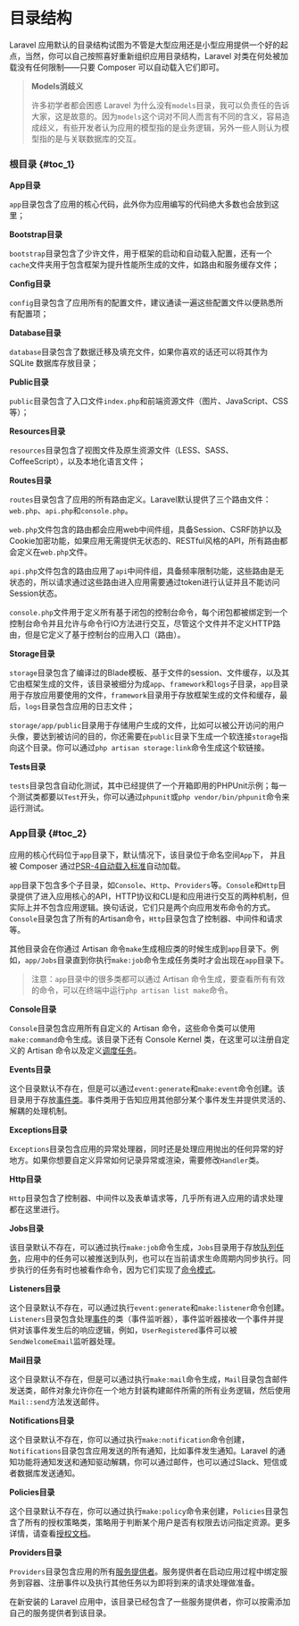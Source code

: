 # 目录结构

Laravel 应用默认的目录结构试图为不管是大型应用还是小型应用提供一个好的起点，当然，你可以自己按照喜好重新组织应用目录结构，Laravel 对类在何处被加载没有任何限制——只要 Composer 可以自动载入它们即可。

> **Models消歧义**
>
> 许多初学者都会困惑 Laravel 为什么没有`models`目录，我可以负责任的告诉大家，这是故意的。因为`models`这个词对不同人而言有不同的含义，容易造成歧义，有些开发者认为应用的模型指的是业务逻辑，另外一些人则认为模型指的是与关联数据库的交互。

### 根目录 {#toc_1}

**App目录**

`app`目录包含了应用的核心代码，此外你为应用编写的代码绝大多数也会放到这里；

**Bootstrap目录**

`bootstrap`目录包含了少许文件，用于框架的启动和自动载入配置，还有一个`cache`文件夹用于包含框架为提升性能所生成的文件，如路由和服务缓存文件；

**Config目录**

`config`目录包含了应用所有的配置文件，建议通读一遍这些配置文件以便熟悉所有配置项；

**Database目录**

`database`目录包含了数据迁移及填充文件，如果你喜欢的话还可以将其作为 SQLite 数据库存放目录；

**Public目录**

`public`目录包含了入口文件`index.php`和前端资源文件（图片、JavaScript、CSS等）；

**Resources目录**

`resources`目录包含了视图文件及原生资源文件（LESS、SASS、CoffeeScript），以及本地化语言文件；

**Routes目录**

`routes`目录包含了应用的所有路由定义。Laravel默认提供了三个路由文件：`web.php`、`api.php`和`console.php`。

`web.php`文件包含的路由都会应用web中间件组，具备Session、CSRF防护以及Cookie加密功能，如果应用无需提供无状态的、RESTful风格的API，所有路由都会定义在`web.php`文件。

`api.php`文件包含的路由应用了`api`中间件组，具备频率限制功能，这些路由是无状态的，所以请求通过这些路由进入应用需要通过token进行认证并且不能访问Session状态。

`console.php`文件用于定义所有基于闭包的控制台命令，每个闭包都被绑定到一个控制台命令并且允许与命令行IO方法进行交互，尽管这个文件并不定义HTTP路由，但是它定义了基于控制台的应用入口（路由）。

**Storage目录**

`storage`目录包含了编译过的Blade模板、基于文件的session、文件缓存，以及其它由框架生成的文件，该目录被细分为成`app`、`framework`和`logs`子目录，`app`目录用于存放应用要使用的文件，`framework`目录用于存放框架生成的文件和缓存，最后，`logs`目录包含应用的日志文件；

`storage/app/public`目录用于存储用户生成的文件，比如可以被公开访问的用户头像，要达到被访问的目的，你还需要在`public`目录下生成一个软连接`storage`指向这个目录。你可以通过`php artisan storage:link`命令生成这个软链接。

**Tests目录**

`tests`目录包含自动化测试，其中已经提供了一个开箱即用的PHPUnit示例；每一个测试类都要以`Test`开头，你可以通过`phpunit`或`php vendor/bin/phpunit`命令来运行测试。

### App目录 {#toc_2}

应用的核心代码位于`app`目录下，默认情况下，该目录位于命名空间`App`下， 并且被 Composer 通过[PSR-4自动载入标准](http://www.php-fig.org/psr/psr-4/)自动加载。

`app`目录下包含多个子目录，如`Console`、`Http`、`Providers`等。`Console`和`Http`目录提供了进入应用核心的API，HTTP协议和CLI是和应用进行交互的两种机制，但实际上并不包含应用逻辑。换句话说，它们只是两个向应用发布命令的方式。`Console`目录包含了所有的Artisan命令，`Http`目录包含了控制器、中间件和请求等。

其他目录会在你通过 Artisan 命令`make`生成相应类的时候生成到`app`目录下。例如，`app/Jobs`目录直到你执行`make:job`命令生成任务类时才会出现在`app`目录下。

> 注意：`app`目录中的很多类都可以通过 Artisan 命令生成，要查看所有有效的命令，可以在终端中运行`php artisan list make`命令。

**Console目录**

`Console`目录包含应用所有自定义的 Artisan 命令，这些命令类可以使用`make:command`命令生成。该目录下还有 Console Kernel 类，在这里可以注册自定义的 Artisan 命令以及定义[调度任务](https://laravel.com/docs/5.4/scheduling)。

**Events目录**

这个目录默认不存在，但是可以通过`event:generate`和`make:event`命令创建。该目录用于存放[事件类](https://laravel.com/docs/5.4/events)。事件类用于告知应用其他部分某个事件发生并提供灵活的、解耦的处理机制。

**Exceptions目录**

`Exceptions`目录包含应用的异常处理器，同时还是处理应用抛出的任何异常的好地方。如果你想要自定义异常如何记录异常或渲染，需要修改`Handler`类。

**Http目录**

`Http`目录包含了控制器、中间件以及表单请求等，几乎所有进入应用的请求处理都在这里进行。

**Jobs目录**

该目录默认不存在，可以通过执行`make:job`命令生成，`Jobs`目录用于存放[队列任务](https://laravel.com/docs/5.4/queues)，应用中的任务可以被推送到队列，也可以在当前请求生命周期内同步执行。同步执行的任务有时也被看作命令，因为它们实现了[命令模式](http://laravelacademy.org/post/2871.html)。

**Listeners目录**

这个目录默认不存在，可以通过执行`event:generate`和`make:listener`命令创建。`Listeners`目录包含处理[事件](https://laravel.com/docs/5.4/events)的类（事件监听器），事件监听器接收一个事件并提供对该事件发生后的响应逻辑，例如，`UserRegistered`事件可以被`SendWelcomeEmail`监听器处理。

**Mail目录**

这个目录默认不存在，但是可以通过执行`make:mail`命令生成，`Mail`目录包含邮件发送类，邮件对象允许你在一个地方封装构建邮件所需的所有业务逻辑，然后使用`Mail::send`方法发送邮件。

**Notifications目录**

这个目录默认不存在，你可以通过执行`make:notification`命令创建，`Notifications`目录包含应用发送的所有通知，比如事件发生通知。Laravel 的通知功能将通知发送和通知驱动解耦，你可以通过邮件，也可以通过Slack、短信或者数据库发送通知。

**Policies目录**

这个目录默认不存在，你可以通过执行`make:policy`命令来创建，`Policies`目录包含了所有的授权策略类，策略用于判断某个用户是否有权限去访问指定资源。更多详情，请查看[授权文档](https://laravel.com/docs/5.4/authorization)。

**Providers目录**

`Providers`目录包含应用的所有[服务提供者](https://laravel.com/docs/5.4/providers)。服务提供者在启动应用过程中绑定服务到容器、注册事件以及执行其他任务以为即将到来的请求处理做准备。

在新安装的 Laravel 应用中，该目录已经包含了一些服务提供者，你可以按需添加自己的服务提供者到该目录。

